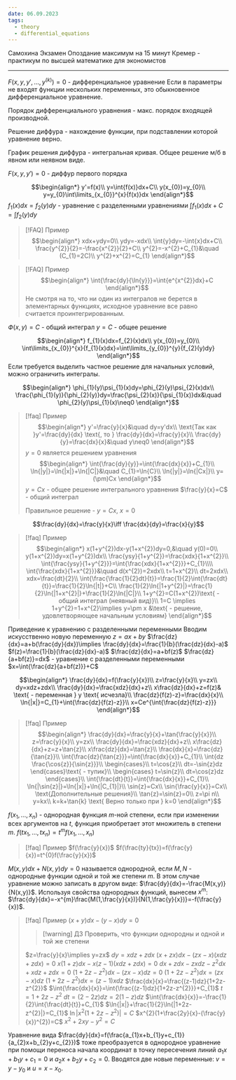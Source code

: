 ```yaml
---
date: 06.09.2023
tags:
  - theory
  - differential_equations
---
```

Самохина 
Экзамен
Опоздание максимум на 15 минут
Кремер - практикум по высшей математике для экономистов

---

$F(x,y,y',\dots,y^{(k)})=0$ - дифференциальное уравнение
Если в параметры не входят функции нескольких переменных, это обыкновенное дифференциальное уравнение.

Порядок дифференциального уравнения - макс. порядок входящей производной.

Решение диффура - нахождение функции, при подставлении которой уравнение верно.

График решения диффура - интегральная кривая.
Общее решение м/б в явном или неявном виде.

$F(x,y,y')=0$ - диффур первого порядка

$$\begin{align*}
y'=f(x)\\
y=\int{f(x)}dx+C\\
y(x_{0})=y_{0}\\
y=y_{0}\int\limits_{x_{0}}^{x}{f(x)}dx
\end{align*}$$
$f_{1}(x)dx=f_{2}(y)dy$ - уравнение с разделенными уравнениями
$\int{f_{1}(x)}dx+C=\int{f_{2}(y)}dy$

> [!FAQ] Пример
> $$\begin{align*}
> xdx+ydy=0\\
> ydy=-xdx\\
> \int{y}dy=-\int{x}dx+C\\
> \frac{y^{2}}{2}=-\frac{x^{2}}{2}+C\\
> y^{2}=-x^{2}+C_{1}&\quad (C_{1}=2C)\\
> y^{2}+x^{2}=C_{1}
> \end{align*}$$

> [!FAQ] Пример
> $$\begin{align*}
> \int{\frac{dy}{\ln{y}}}=\int{e^{x^{2}}dx}+C
> \end{align*}$$
> Не смотря на то, что ни один из интегралов не берется в элементарных функциях, исходное уравнение все равно считается проинтегрированным.

$Ф(x,y)=C$ - общий интеграл
$y=C$ - общее решение

$$\begin{align*}
f_{1}(x)dx=f_{2}(x)dx\\
y(x_{0})=y_{0}\\
\int\limits_{x_{0}}^{x}{f_{1}(x)dx}=\int\limits_{y_{0}}^{y}{f_{2}(y)dy}
\end{align*}$$
Если требуется выделить частное решение для начальных условий, можно ограничить интегралы.

$$\begin{align*}
\phi_{1}(y)\psi_{1}(x)dy=\phi_{2}(y)\psi_{2}(x)dx\\
\frac{\phi_{1}(y)}{\phi_{2}(y)}dy=\frac{\psi_{2}(x)}{\psi_{1}(x)}dx&\quad \phi_{2}(y)\psi_{1}(x)\neq0
\end{align*}$$


> [!faq] Пример
> $$\begin{align*}
y'=\frac{y}{x}&\quad dy=y'dx\\
\text{Так как }y'=\frac{dy}{dx} \text{, то } \frac{dy}{dx}=\frac{y}{x}\\
\frac{dy}{y}=\frac{dx}{x}&\quad y\neq0
\end{align*}$$
>$y=0$ является решением уравнения
>$$\begin{align*}
\int{\frac{dy}{y}}=\int{\frac{dx}{x}}+C_{1}\\
\ln{|y|}=\ln{|x|}+\ln{|C|}&\quad C_{1}=\ln{C}\\
\ln{|y|}=\ln{|Cx|}\\
y=(\pm)Cx
\end{align*}$$
>$y=Cx$ - общее решение интегрального уравнения
>$\frac{y}{x}=C$ - общий интеграл
>
>Правильное решение - $y=Cx,\:x=0$

$$\frac{dy}{dx}=\frac{y}{x}\iff \frac{dx}{dy}=\frac{x}{y}$$

> [!faq] Пример
> $$\begin{align*}
x(1+y^{2})dx-y(1+x^{2})dy=0,&\quad y(0)=0\\
y(1+x^{2})dy=x(1+y^{2})dx\\
\frac{ysy}{1+y^{2}}=\frac{xdx}{1+x^{2}}\\
\int{\frac{ysy}{1+y^{2}}}=\int{\frac{xdx}{1+x^{2}}}+C_{1}\\\\
\int{\frac{xdx}{1+x^{2}}}&\quad d(x^{2})=2xdx\\
t=1+x^{2}\\
dt=2xdx\\
xdx=\frac{dt}{2}\\
\int{\frac{\frac{1}{2}dt}{t}}=\frac{1}{2}\int{\frac{dt}{t}}=\frac{1}{2}\ln{|t|}+C\\
\frac{1}{2}\ln{|1+y^{2}|}=\frac{1}{2}\ln{|1+x^{2}|}+\frac{1}{2}\ln{|C|}\\
1+y^{2}=C(1+x^{2})\text{ - общий интеграл (неявный вид)}\\
1=C \implies 1+y^{2}=1+x^{2}\implies y=\pm x &\text{ - решение, удовлетворяющее начальным условиям}
\end{align*}$$

Приведение к уравнению с разделенными переменными
Вводим искусственно новую переменную
$z=ax+by$
$\frac{dz}{dx}=a+b(\frac{dy}{dx})\implies \frac{dy}{dx}=\frac{1}{b}(\frac{dz}{dx}-a)$
$f(z)=\frac{1}{b}(\frac{dz}{dx}-a)$
$\frac{dz}{dx}=a+bf(z)$
$\frac{dz}{a+bf(z)}=dx$ - уравнение с разделенными переменными
$x=\int{\frac{dz}{a+bf(z)}}+C$

$$\begin{align*}
\frac{dy}{dx}=f(\frac{y}{x})\\
z=\frac{y}{x}\\
y=zx\\
dy=xdz+zdx\\
\frac{dy}{dx}=\frac{xdz}{dx}+z\\
x\frac{dz}{dx}+z=f(z)& \text{ - переменная } y \text{ исчезла}\\
\frac{dz}{f(z)-z}=\frac{dx}{x}\\
\ln{|x|}=C_{1}+\int{\frac{dz}{f(z)-z}}\\
x=Ce^{\int{\frac{dz}{f(z)-z}}}
\end{align*}$$


> [!faq] Пример
> $$\begin{align*}
\frac{dy}{dx}=\frac{y}{x}+\tan{\frac{y}{x}}\\
z=\frac{y}{x}\\
y=zx\\
\frac{dy}{dx}=\frac{xdz}{dx}+z\\
x\frac{dz}{dx}+z=z+\tan{z}\\
x\frac{dz}{dx}=\tan{z}\\
\frac{dx}{x}=\frac{dz}{\tan{z}}\\
\int{\frac{dz}{\tan{z}}}=\int{\frac{dx}{x}}+C_{1}\\
\int{dz \frac{\cos{z}}{\sin{z}}}\\
\begin{cases}\\
t=\cos{z}\\
dt=-\sin{z}dz
\end{cases}\text{ - тупик}\\
\begin{cases}
t=\sin{z}\\
dt=\cos{z}dz
\end{cases}\\
\int{\frac{dt}{t}}=\int{\frac{dx}{x}}+C_{1}\\
\ln{|\sin{z}|}=\ln{|x|}+\ln{|C_{1}|}\\
\sin{z}=Cx\\
\sin{\frac{y}{x}}=Cx\\
\text{Дополнительные решения}\\
\tan{z}=\sin{z}=0\\
z=\pi n\\
y=kx\\
k=k+\tan{k} \text{ Верно только при } k=0
\end{align*}$$

$f(x_{1},\dots,x_{n})$ - однородная функция $m$-ной степени, если при изменении всех аргументов на $t$, функция приобретает этот множитель в степени $m$.
$f(tx_{1},\dots,tx_{n})=t^{m}f(x_{1},\dots,x_{n})$

> [!faq] Пример
> $f(\frac{y}{x})$
> $f(\frac{ty}{tx})=f(\frac{y}{x})=t^{0}f(\frac{y}{x})$


$M(x,y)dx+N(x,y)dy=0$ называется однородной, если $M,N$ - однородные функции одной и той же степени $m$. В этом случае уравнение можно записать в другом виде: $\frac{dy}{dx}=-\frac{M(x,y)}{N(x,y)}$. Используя свойства однородных функций, вынесем $x^{m}$: $\frac{dy}{dx}=-x^{m}\frac{M(1,\frac{y}{x})}{N(1,\frac{y}{x})}=-f(\frac{y}{x})$.


> [!faq] Пример
> $(x+y)dx-(y-x)dy=0$
> 
> > [!warning] ДЗ
> > Проверить, что функции однородны и одной и той же степени
> 
> $z=\frac{y}{x}\implies y=zx$
$dy=xdz+zdx$
$(x+zx)dx-(zx-x)(xdz+zdx)=0$
$x(1+z)dx-x(z-1)(xdz+zdx)=0$
$dx+zdx-zxdz-z^{2}dx+xdz+zdx=0$
$(1+2z-z^{2})dx-(zx-x)dz=0$
$(1+2z-z^{2})dx=(zx-x)dz$
$(1+2z-z^{2})dx=(z-1)xdz$
$\frac{dx}{x}=\frac{(z-1)dz}{1+2z-z^{2}}$
$\int{\frac{dx}{x}}=\int{\frac{(z-1)dz}{1+2z-z^{2}}}+C_{1}$
$t=1+2z-z^{2}$
$dt=(2-2z)dz=2(1-z)dz$
$\int{\frac{dx}{x}}=-\frac{1}{2}\int{\frac{dt}{t}}+C_{1}$
$\ln{|x|}+\frac{1}{2}\ln{|1+2z-z^{2}|}=C_{1}$
$\ln{|x^{2}(1+2z-z^{2})|}=C$
$x^{2}(1+\frac{2y}{x}-(\frac{y}{x})^{2})=C$
$x^{2}+2xy-y^{2}=C$

Уравнение вида $\frac{dy}{dx}=f(\frac{a_{1}x+b_{1}y+c_{1}}{a_{2}x+b_{2}y+c_{2}})$ тоже преобразуется в однородное уравнение при помощи переноса начала координат в точку пересечения линий $a_{1}x+b_{1}y+c_{1}=0$ и $a_{2}x+b_{2}y+c_{2}=0$. Вводятся две новые переменные: $v=y-y_{0}$ и $u=x-x_{0}$.
